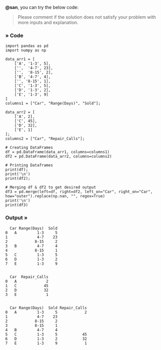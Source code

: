**@san**, you can try the below code:

> Please comment if the solution does not satisfy your problem with more inputs and explanation.

### &raquo; Code

	import pandas as pd
	import numpy as np 

	data_arr1 = [
		['A', '1-3', 5],
		['',  '4-7', 23],
		['',  '8-15', 2],
		['B', '4-7', 4],
		['', '8-15', 1],
		['C', '1-3', 5],
		['D', '1-3', 2],
		['E', '1-3', 9]
	]
	columns1 = ["Car", "Range(Days)", "Sold"];

	data_arr2 = [
		['A', 2],
		['C', 45],
		['D', 32],
		['E', 1]
	];
	columns2 = ["Car", "Repair_Calls"];

	# Creating DataFrames
	df = pd.DataFrame(data_arr1, columns=columns1)
	df2 = pd.DataFrame(data_arr2, columns=columns2)

	# Printing Dataframes
	print(df);
	print('\n')
	print(df2);

	# Merging df & df2 to get desired output
	df3 = pd.merge(left=df, right=df2, left_on="Car", right_on="Car", how="outer").replace(np.nan, "", regex=True)
	print('\n')
	print(df3)

### Output &raquo;

	  Car Range(Days)  Sold
	0   A         1-3     5
	1             4-7    23
	2            8-15     2
	3   B         4-7     4
	4            8-15     1
	5   C         1-3     5
	6   D         1-3     2
	7   E         1-3     9


	  Car  Repair_Calls
	0   A             2
	1   C            45
	2   D            32
	3   E             1


	  Car Range(Days)  Sold Repair_Calls
	0   A         1-3     5            2
	1             4-7    23
	2            8-15     2
	3            8-15     1
	4   B         4-7     4
	5   C         1-3     5           45
	6   D         1-3     2           32
	7   E         1-3     9            1
